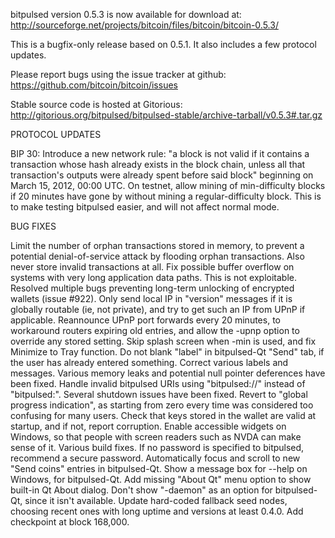bitpulsed version 0.5.3 is now available for download at:
http://sourceforge.net/projects/bitcoin/files/bitcoin/bitcoin-0.5.3/

This is a bugfix-only release based on 0.5.1.
It also includes a few protocol updates.

Please report bugs using the issue tracker at github:
https://github.com/bitcoin/bitcoin/issues

Stable source code is hosted at Gitorious:
http://gitorious.org/bitpulsed/bitpulsed-stable/archive-tarball/v0.5.3#.tar.gz

PROTOCOL UPDATES

BIP 30: Introduce a new network rule: "a block is not valid if it contains a transaction whose hash already exists in the block chain, unless all that transaction's outputs were already spent before said block" beginning on March 15, 2012, 00:00 UTC.
On testnet, allow mining of min-difficulty blocks if 20 minutes have gone by without mining a regular-difficulty block. This is to make testing bitpulsed easier, and will not affect normal mode.

BUG FIXES

Limit the number of orphan transactions stored in memory, to prevent a potential denial-of-service attack by flooding orphan transactions. Also never store invalid transactions at all.
Fix possible buffer overflow on systems with very long application data paths. This is not exploitable.
Resolved multiple bugs preventing long-term unlocking of encrypted wallets
(issue #922).
Only send local IP in "version" messages if it is globally routable (ie, not private), and try to get such an IP from UPnP if applicable.
Reannounce UPnP port forwards every 20 minutes, to workaround routers expiring old entries, and allow the -upnp option to override any stored setting.
Skip splash screen when -min is used, and fix Minimize to Tray function.
Do not blank "label" in bitpulsed-Qt "Send" tab, if the user has already entered something.
Correct various labels and messages.
Various memory leaks and potential null pointer deferences have been fixed.
Handle invalid bitpulsed URIs using "bitpulsed://" instead of "bitpulsed:".
Several shutdown issues have been fixed.
Revert to "global progress indication", as starting from zero every time was considered too confusing for many users.
Check that keys stored in the wallet are valid at startup, and if not, report corruption.
Enable accessible widgets on Windows, so that people with screen readers such as NVDA can make sense of it.
Various build fixes.
If no password is specified to bitpulsed, recommend a secure password.
Automatically focus and scroll to new "Send coins" entries in bitpulsed-Qt.
Show a message box for --help on Windows, for bitpulsed-Qt.
Add missing "About Qt" menu option to show built-in Qt About dialog.
Don't show "-daemon" as an option for bitpulsed-Qt, since it isn't available.
Update hard-coded fallback seed nodes, choosing recent ones with long uptime and versions at least 0.4.0.
Add checkpoint at block 168,000.
